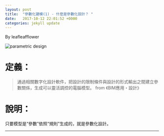 ```yaml
---
layout: post
title:  "參數化建模(1) - 什麼是參數化設計？ "
date:   2017-10-12 22:01:52 +0000
categories: jekyll update
---
```

By leafleafflower  

![parametric design](https://i.pinimg.com/736x/c5/1e/9f/c51e9f507041695cd111656f5b296d7d--parametric-architecture-parametric-design.jpg)

    

# 定義：
> 通過相關數字化設計軟件，把設計的限制條件與設計的形式輸出之間建立參數關係，生成可以靈活調控的電腦模型。
from 《BIM應用・設計》  

# 說明：
只要模型是“參數”依照“規則”生成的，就是參數化設計。









-------------------------------------------------------  

[帶路雞Pro-App-Store]: https://appsto.re/tw/kp-Sfb.i
[帶路雞-App-Store]: https://appsto.re/tw/amD6eb.i

